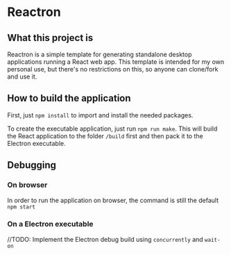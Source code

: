 # Reactron

## What this project is

Reactron is a simple template for generating standalone desktop applications running a React web app. This template is intended for my own personal use, but there's no restrictions on this, so anyone can clone/fork and use it.

## How to build the application

First, just `npm install` to import and install the needed packages.

To create the executable application, just run `npm run make`. This will build the React application to the folder `/build` first and then pack it to the Electron executable.

## Debugging

### On browser

In order to run the application on browser, the command is still the default `npm start`

### On a Electron executable

//TODO: Implement the Electron debug build using `concurrently` and `wait-on`
